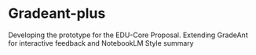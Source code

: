 # Gradeant-plus
Developing the prototype for the EDU-Core Proposal.
Extending GradeAnt for interactive feedback and NotebookLM Style summary
